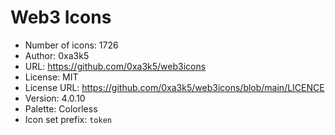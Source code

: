 # Web3 Icons

- Number of icons: 1726
- Author: 0xa3k5
- URL: https://github.com/0xa3k5/web3icons
- License: MIT
- License URL: https://github.com/0xa3k5/web3icons/blob/main/LICENCE
- Version: 4.0.10
- Palette: Colorless
- Icon set prefix: `token`

